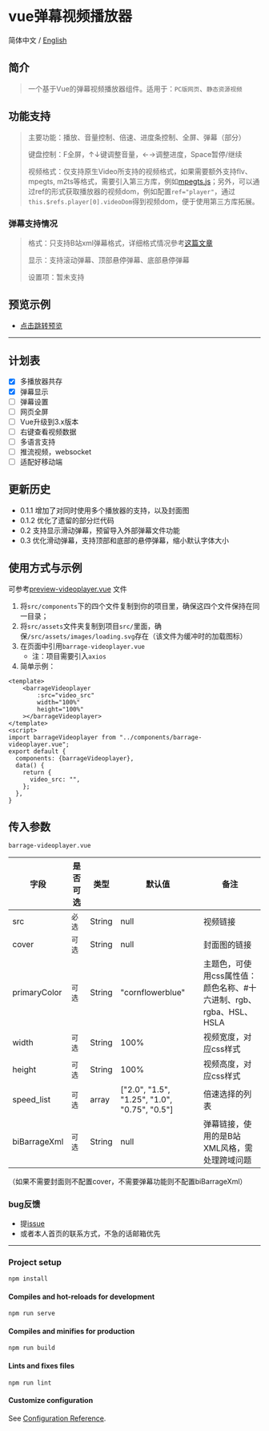 # vue弹幕视频播放器
简体中文 / [English](https://github.com/yleencc/vue-barrage-videoplayer/blob/master/README_EN.md)
 
## 简介
> 一个基于Vue的弹幕视频播放器组件。适用于：`PC版网页`、`静态资源视频`

## 功能支持
> 主要功能：播放、音量控制、倍速、进度条控制、全屏、弹幕（部分）
>
> 键盘控制：F全屏，↑↓键调整音量，←→调整进度，Space暂停/继续
>
> 视频格式：仅支持原生Video所支持的视频格式，如果需要额外支持flv、mpegts, m2ts等格式，需要引入第三方库，例如[mpegts.js](https://github.com/xqq/mpegts.js)；另外，可以通过ref的形式获取播放器的视频dom，例如配置`ref="player"`，通过`this.$refs.player[0].videoDom`得到视频dom，便于使用第三方库拓展。

### 弹幕支持情况
> 格式：只支持B站xml弹幕格式，详细格式情况參考[这篇文章](https://blog.csdn.net/Enderman_xiaohei/article/details/86659064)
>
> 显示：支持滚动弹幕、顶部悬停弹幕、底部悬停弹幕
>
> 设置项：暂未支持

## 预览示例
- [点击跳转预览](https://yleen.cc/files/works/barrage-video-player/)

---

## 计划表
- [X] 多播放器共存
- [X] 弹幕显示
- [ ] 弹幕设置
- [ ] 网页全屏
- [ ] Vue升级到3.x版本
- [ ] 右键查看视频数据
- [ ] 多语言支持
- [ ] 推流视频，websocket
- [ ] 适配好移动端

## 更新历史
- 0.1.1 增加了对同时使用多个播放器的支持，以及封面图
- 0.1.2 优化了遗留的部分烂代码
- 0.2   支持显示滑动弹幕，预留导入外部弹幕文件功能
- 0.3   优化滑动弹幕，支持顶部和底部的悬停弹幕，缩小默认字体大小

## 使用方式与示例
可参考[preview-videoplayer.vue](https://github.com/yleencc/vue-barrage-videoplayer/blob/master/src/views/preview-videoplayer.vue) 文件
1. 将`src/components`下的四个文件复制到你的项目里，确保这四个文件保持在同一目录；
2. 将`src/assets`文件夹复制到项目`src/`里面，确保`/src/assets/images/loading.svg`存在（该文件为缓冲时的加载图标）
3. 在页面中引用`barrage-videoplayer.vue`
   - 注：项目需要引入`axios`
4. 简单示例：
``` vue
<template>
    <barrageVideoplayer
        :src="video_src"
        width="100%"
        height="100%"
    ></barrageVideoplayer>
</template>
<script>
import barrageVideoplayer from "../components/barrage-videoplayer.vue";
export default {
  components: {barrageVideoplayer},
  data() {
    return {
      video_src: "",
    };
  },
}
```

## 传入参数
`barrage-videoplayer.vue`

| 字段 | 是否可选 | 类型 | 默认值 | 备注 |
|---|---|---|---|---|
| src | `必选` | String | null | 视频链接 |
| cover | `可选` | String | null | 封面图的链接 |
| primaryColor | `可选` | String | "cornflowerblue" | 主题色，可使用css属性值：颜色名称、#十六进制、rgb、rgba、HSL、HSLA |
| width | `可选` | String | 100% | 视频宽度，对应css样式 |
| height | `可选` | String | 100% | 视频高度，对应css样式 |
| speed_list | `可选` | array | ["2.0", "1.5", "1.25", "1.0", "0.75", "0.5"]  | 倍速选择的列表 |
| biBarrageXml | `可选` | String | null | 弹幕链接，使用的是B站XML风格，需处理跨域问题 |

（如果不需要封面则不配置cover，不需要弹幕功能则不配置biBarrageXml）

### bug反馈
- 提[issue](https://github.com/yleencc/vue-barrage-videoplayer/issues)
- 或者本人首页的联系方式，不急的话邮箱优先

---

### Project setup
```
npm install
```

#### Compiles and hot-reloads for development
```
npm run serve
```

#### Compiles and minifies for production
```
npm run build
```

#### Lints and fixes files
```
npm run lint
```

#### Customize configuration
See [Configuration Reference](https://cli.vuejs.org/config/).
